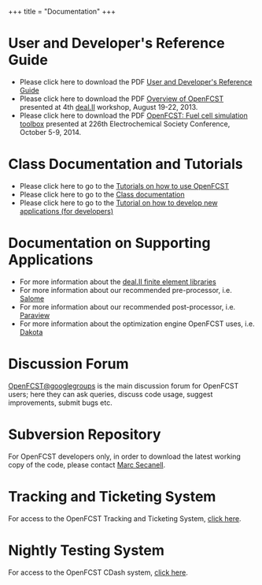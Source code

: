+++
title = "Documentation"
+++

# User and Developer's Reference Guide

* Please click here to download the PDF [User and Developer's Reference Guide](pdfs/v_03/User_Guide.pdf)
* Please click here to download the PDF [Overview of OpenFCST](pdfs/Secanell_dealII_Aug20_2013_ONLINE.pdf) presented at 4th [deal.II](http://www.dealii.org/) workshop, August 19-22, 2013.
* Please click here to download the PDF [OpenFCST: Fuel cell simulation toolbox](pdfs/Secanell_ECS226_2014.pdf) presented at 226th Electrochemical Society Conference, October 5-9, 2014.

# Class Documentation and Tutorials

* Please click here to go to the [Tutorials on how to use OpenFCST](examples/v_03/index.html)
* Please click here to go to the [Class documentation](class_documentation/v_03/index.html)
* Please click here to go to the [Tutorial on how to develop new applications (for developers)](class_documentation/v_03/group__app__cathode.html)

# Documentation on Supporting Applications

* For more information about the [deal.II finite element libraries](http://www.dealii.org/)
* For more information about our recommended pre-processor, i.e. [Salome](http://www.salome-platform.org/)
* For more information about our recommended post-processor, i.e. [Paraview](http://www.paraview.org/)
* For more information about the optimization engine OpenFCST uses, i.e. [Dakota](http://dakota.sandia.gov/)

# Discussion Forum

[OpenFCST@googlegroups](https://groups.google.com/forum/#!forum/openfcst) is the main discussion forum for OpenFCST users; here they can ask queries, discuss code usage, suggest improvements, submit bugs etc.

# Subversion Repository
For OpenFCST developers only, in order to download the latest working copy of the code, please contact [Marc Secanell](secanell@ualberta.ca).

# Tracking and Ticketing System
For access to the OpenFCST Tracking and Ticketing System, [click here](https://github.com/OpenFcst/OpenFcst0.2).

# Nightly Testing System
For access to the OpenFCST CDash system, [click here](http://129.128.14.197/CDash/).

